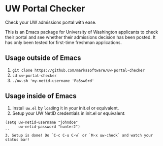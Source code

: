# UW Portal Checker

Check your UW admissions portal with ease.

This is an Emacs package for University of Washington applicants to check their portal and see whether their admissions decision has been posted. It has only been tested for first-time freshman applications.

## Usage outside of Emacs

1. `git clone https://github.com/markasoftware/uw-portal-checker`
1. `cd uw-portal-checker`
1. `./uw.sh 'my-netid-username 'Pa5sw0rd'`

## Usage inside of Emacs

1. Install `uw.el` by `load`ing it in your init.el or equivalent.
2. Setup your UW NetID credentials in init.el or equivalent:
```
(setq uw-netid-username "johndoe"
      uw-netid-password "hunter2")
``
3. Setup is done! Do `C-c C-u C-w` or `M-x uw-check` and watch your status bar!
